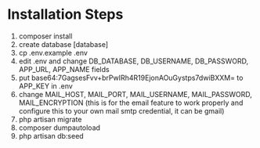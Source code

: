 # Installation Steps
1. composer install
2. create database [database]
3. cp .env.example .env
4. edit .env and change DB_DATABASE, DB_USERNAME, DB_PASSWORD, APP_URL, APP_NAME fields
5. put base64:7GagsesFvv+brPwIRh4R19EjonAOuGystps7dwiBXXM= to APP_KEY in .env
6. change MAIL_HOST, MAIL_PORT, MAIL_USERNAME, MAIL_PASSWORD, MAIL_ENCRYPTION (this is for the email feature to work properly and configure this to your own mail smtp credential, it can be gmail)
7. php artisan migrate
8. composer dumpautoload
9. php artisan db:seed